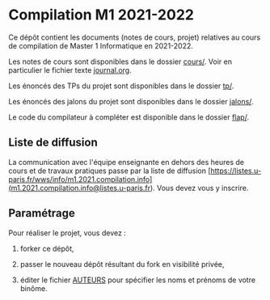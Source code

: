 # Compilation M1 2021-2022

Ce dépôt contient les documents (notes de cours, projet) relatives au cours de
compilation de Master 1 Informatique en 2021-2022.

Les notes de cours sont disponibles dans le dossier [cours/](cours/). Voir en
particulier le fichier texte [journal.org](cours/journal.org).

Les énoncés des TPs du projet sont disponibles dans le dossier [tp/](tp/).

Les énoncés des jalons du projet sont disponibles dans le dossier
[jalons/](jalons/).

Le code du compilateur à compléter est disponible dans le dossier
[flap/](flap/).

## Liste de diffusion

La communication avec l'équipe enseignante en dehors des heures de cours et de
travaux pratiques passe par la liste de diffusion
[https://listes.u-paris.fr/wws/info/m1.2021.compilation.info](<m1.2021.compilation.info@listes.u-paris.fr>). Vous
devez vous y inscrire.

## Paramétrage

Pour réaliser le projet, vous devez :

1. forker ce dépôt,

2. passer le nouveau dépôt résultant du fork en visibilité privée,

3. éditer le fichier [AUTEURS](flap/AUTEURS) pour spécifier les noms et prénoms
   de votre binôme.
